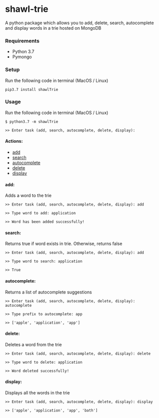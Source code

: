 # shawl-trie
A python package which allows you to add, delete, search, autocomplete and display words in a trie hosted on MongoDB

### Requirements


- Python 3.7
- Pymongo


### Setup

Run the following code in terminal (MacOS / Linux)
```  
pip3.7 install shawlTrie 
```


### Usage

Run the following code in terminal (MacOS / Linux)
```
$ python3.7 -m shawlTrie

>> Enter task (add, search, autocomplete, delete, display):

```

#### Actions:
- [add](#add)<br>
- [search](/#search)<br>
- [autocomplete](#autocomplete)<br>
- [delete](#delete)<br>
- [display](#display)<br>




#### add:
Adds a word to the trie

```
>> Enter task (add, search, autocomplete, delete, display): add

>> Type word to add: application

>> Word has been added successfully!
```

#### search:
Returns true if word exists in trie. Otherwise, returns false

```
>> Enter task (add, search, autocomplete, delete, display): add

>> Type word to search: application

>> True
```
#### autocomplete:
Returns a list of autocomplete suggestions

```
>> Enter task (add, search, autocomplete, delete, display): autocomplete

>> Type prefix to autocomplete: app

>> ['apple', 'application', 'app']
```


#### delete:
Deletes a word from the trie

```
>> Enter task (add, search, autocomplete, delete, display): delete

>> Type word to delete: application

>> Word deleted successfully!
```

#### display:
Displays all the words in the trie

```
>> Enter task (add, search, autocomplete, delete, display): display

>> ['apple', 'application', 'app', 'bath']

```



